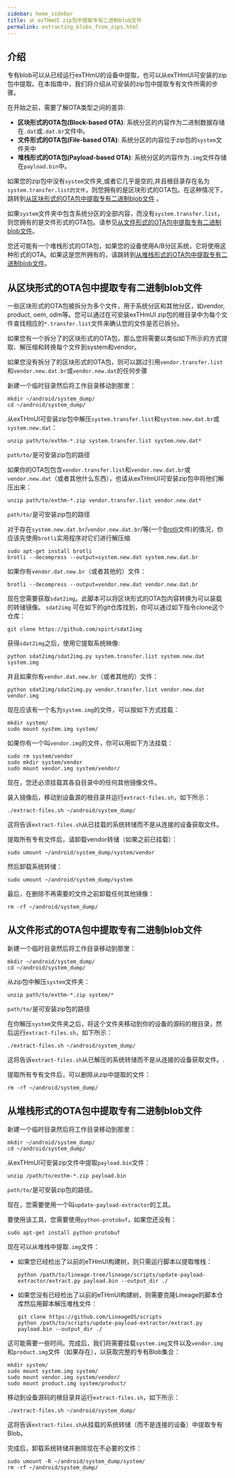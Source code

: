 ```yaml
---
sidebar: home_sidebar
title: 从 exTHmUI zip包中提取专有二进制blob文件
permalink: extracting_blobs_from_zips.html
---
```

## 介绍

专有blob可以从已经运行exTHmU的设备中提取，也可以从exTHmUI可安装的zip包中提取。在本指南中，我们将介绍从可安装的zip包中提取专有文件所需的步骤。

在开始之前，需要了解OTA类型之间的差异:

* **区块形式的OTA包(Block-based OTA)**: 系统分区的内容作为二进制数据存储在`.dat`或`.dat.br`文件中。
* **文件形式的OTA包(File-based OTA)**: 系统分区的内容位于zip包的`system`文件夹中
* **堆栈形式的OTA包(Payload-based OTA)**: 系统分区的内容作为`.img`文件存储在`payload.bin`中。

如果您的zip包中没有`system`文件夹,或者它几乎是空的,并且根目录存在名为`system.transfer.list的文件`，则您拥有的是区块形式的OTA包。在这种情况下，跳转到[从区块形式的OTA包中提取专有二进制blob文件](#从区块形式的OTA包中提取专有二进制blob文件) 。

如果`system`文件夹中包含系统分区的全部内容，而没有`system.transfer.list`，则您拥有的是文件形式的OTA包。请参见[从文件形式的OTA包中提取专有二进制blob文件](#从文件形式的OTA包中提取专有二进制blob文件)。

您还可能有一个堆栈形式的OTA包，如果您的设备使用A/B分区系统，它将使用这种形式的OTA。如果这是您所拥有的，请跳转到[从堆栈形式的OTA包中提取专有二进制blob文件](#从堆栈形式的OTA包中提取专有二进制blob文件)。

## 从区块形式的OTA包中提取专有二进制blob文件

一些区块形式的OTA包被拆分为多个文件，用于系统分区和其他分区，如vendor, product, oem, odm等。您可以通过在可安装exTHmUI zip包的根目录中为每个文件查找相应的`*.transfer.list`文件来确认您的文件是否已拆分。

如果您有一个拆分了的区块形式的OTA包，那么您将需要以类似如下所示的方式提取、解压缩和转换每个文件到system和vendor。

如果您没有拆分了的区块形式的OTA包，则可以跳过引用`vendor.transfer.list`和`vendor.new.dat.br`或`vendor.new.dat`的任何步骤

新建一个临时目录然后将工作目录移动到那里：

```
mkdir ~/android/system_dump/
cd ~/android/system_dump/
```

从exTHmUI可安装zip包中解压`system.transfer.list`和`system.new.dat.br`或`system.new.dat`：

```
unzip path/to/exthm-*.zip system.transfer.list system.new.dat*
```
`path/to/`是可安装zip包的路径

如果你的OTA包包含`vendor.transfer.list`和`vendor.new.dat.br`或`vendor.new.dat`（或者其他什么东西），也请从exTHmUI可安装zip包中将他们解压出来：

```
unzip path/to/exthm-*.zip vendor.transfer.list vendor.new.dat*
```
`path/to/`是可安装zip包的路径

对于存在`system.new.dat.br`/`vendor.new.dat.br`/等(一个[Brotli](https://zh.wikipedia.org/wiki/Brotli)文件)的情况，你应该先使用`brotli`实用程序对它们进行解压缩

```
sudo apt-get install brotli
brotli --decompress --output=system.new.dat system.new.dat.br
```

如果你有`vendor.dat.new.br`（或者其他的）文件：

```
brotli --decompress --output=vendor.new.dat vendor.new.dat.br
```

现在您需要获取`sdat2img`。此脚本可以将区块形式的OTA包内容转换为可以装载的转储镜像。 `sdat2img` 可在如下的git仓库找到，你可以通过如下指令clone这个仓库：

```
git clone https://github.com/xpirt/sdat2img
```

获得`sdat2img`之后，使用它提取系统映像:

```
python sdat2img/sdat2img.py system.transfer.list system.new.dat system.img
```

并且如果你有`vendor.dat.new.br`（或者其他的）文件：

```
python sdat2img/sdat2img.py vendor.transfer.list vendor.new.dat vendor.img
```

现在应该有一个名为`system.img`的文件，可以按如下方式挂载：

```
mkdir system/
sudo mount system.img system/
```

如果你有一个叫`vendor.img`的文件，你可以用如下方法挂载：

```
sudo rm system/vendor
sudo mkdir system/vendor
sudo mount vendor.img system/vendor/
```

现在，您还必须挂载其各自目录中的任何其他镜像文件。

装入镜像后，移动到设备源的根目录并运行`extract-files.sh`，如下所示：

```
./extract-files.sh ~/android/system_dump/
```

这将告诉`extract-files.sh`从已挂载的系统转储而不是从连接的设备获取文件。

提取所有专有文件后，请卸载vendor转储（如果之前已挂载）：

```
sudo umount ~/android/system_dump/system/vendor
```

然后卸载系统转储：

```
sudo umount ~/android/system_dump/system

```

最后，在删除不再需要的文件之前卸载任何其他镜像：

```
rm -rf ~/android/system_dump/
```

## 从文件形式的OTA包中提取专有二进制blob文件

新建一个临时目录然后将工作目录移动到那里：

```
mkdir ~/android/system_dump/
cd ~/android/system_dump/
```

从zip包中解压`system`文件夹：
```
unzip path/to/exthm-*.zip system/*
```
`path/to/`是可安装zip包的路径

在你解压`system`文件夹之后，将这个文件夹移动到你的设备的源码的根目录，然后运行`extract-files.sh`，如下所示：

```
./extract-files.sh ~/android/system_dump/
```
这将告诉`extract-files.sh`从已解压的系统转储而不是从连接的设备获取文件。.

提取所有专有文件后，可以删除从zip中提取的文件：

```
rm -rf ~/android/system_dump/
```

## 从堆栈形式的OTA包中提取专有二进制blob文件

新建一个临时目录然后将工作目录移动到那里：

```
mkdir ~/android/system_dump/
cd ~/android/system_dump/
```

从exTHmUI可安装zip文件中提取`payload.bin`文件： 

```
unzip /path/to/exthm-*.zip payload.bin
```

`path/to/`是可安装zip包的路径。

现在，您需要使用一个叫`update-payload-extractor`的工具。

要使用该工具，您需要使用`python-protobuf`，如果您还没有：

```
sudo apt-get install python-protobuf
```

现在可以从堆栈中提取`.img`文件： 

* 如果您已经检出了以前的eTHmUI构建树，则只需运行脚本以提取堆栈：
  ```
  python /path/to/lineage-tree/lineage/scripts/update-payload-extractor/extract.py payload.bin --output_dir ./
  ```

* 如果您没有已经检出了以前的eTHmUI构建树，则需要克隆Lineage的脚本仓库然后用脚本解压堆栈文件：
  ```
  git clone https://github.com/LineageOS/scripts
  python /path/to/scripts/update-payload-extractor/extract.py payload.bin --output_dir ./
  ```

这可能需要一些时间。完成后，我们将需要挂载`system.img`文件以及`vendor.img`和`product.img`文件（如果存在），以获取完整的专有Blob集合：

```
mkdir system/
sudo mount system.img system/
sudo mount vendor.img system/vendor/
sudo mount product.img system/product/
```

移动到设备源码的根目录并运行`extract-files.sh`，如下所示：

```
./extract-files.sh ~/android/system_dump/
```

这将告诉`extract-files.sh`从挂载的系统转储（而不是连接的设备）中提取专有Blob。

完成后，卸载系统转储并删除现在不必要的文件：

```
sudo umount -R ~/android/system_dump/system/
rm -rf ~/android/system_dump/
```
